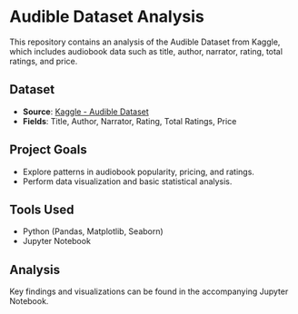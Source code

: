 # Audible Dataset Analysis

This repository contains an analysis of the Audible Dataset from Kaggle, which includes audiobook data such as title, author, narrator, rating, total ratings, and price.

## Dataset
- **Source**: [Kaggle - Audible Dataset](https://www.kaggle.com/datasets/snehangsude/audible-dataset)
- **Fields**: Title, Author, Narrator, Rating, Total Ratings, Price

## Project Goals
- Explore patterns in audiobook popularity, pricing, and ratings.
- Perform data visualization and basic statistical analysis.

## Tools Used
- Python (Pandas, Matplotlib, Seaborn)
- Jupyter Notebook

## Analysis
Key findings and visualizations can be found in the accompanying Jupyter Notebook.

